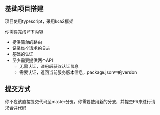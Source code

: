 
## 基础项目搭建

项目使用typescript，采用koa2框架

你需要完成以下内容

- 提供简单的路由
- 记录每个请求的日志
- 基础的认证
- 至少需要提供两个API
    + 无需认证，调用后获取认证信息
    + 需要认证，返回当前服务版本信息，package.json中的version


## 提交方式

你不应该直接提交代码至master分支，你需要使用新的分支，并提交PR来进行请求合并代码

